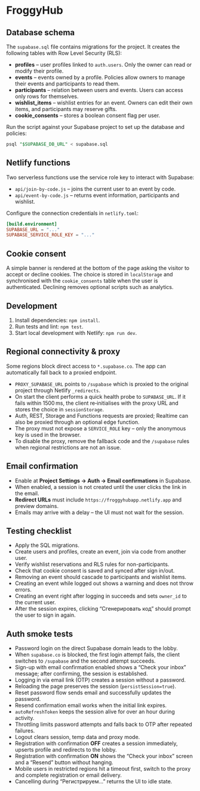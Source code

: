 # FroggyHub

## Database schema
The `supabase.sql` file contains migrations for the project. It creates the following tables with Row Level Security (RLS):

- **profiles** – user profiles linked to `auth.users`. Only the owner can read or modify their profile.
- **events** – events owned by a profile. Policies allow owners to manage their events and participants to read them.
- **participants** – relation between users and events. Users can access only rows for themselves.
- **wishlist_items** – wishlist entries for an event. Owners can edit their own items, and participants may reserve gifts.
- **cookie_consents** – stores a boolean consent flag per user.

Run the script against your Supabase project to set up the database and policies:

```sql
psql "$SUPABASE_DB_URL" < supabase.sql
```

## Netlify functions
Two serverless functions use the service role key to interact with Supabase:

- `api/join-by-code.js` – joins the current user to an event by code.
- `api/event-by-code.js` – returns event information, participants and wishlist.

Configure the connection credentials in `netlify.toml`:

```toml
[build.environment]
SUPABASE_URL = "..."
SUPABASE_SERVICE_ROLE_KEY = "..."
```

## Cookie consent
A simple banner is rendered at the bottom of the page asking the visitor to accept or decline cookies. The choice is stored in `localStorage` and synchronised with the `cookie_consents` table when the user is authenticated. Declining removes optional scripts such as analytics.

## Development
1. Install dependencies: `npm install`.
2. Run tests and lint: `npm test`.
3. Start local development with Netlify: `npm run dev`.

## Regional connectivity & proxy

Some regions block direct access to `*.supabase.co`. The app can automatically fall back to a proxied endpoint.

- `PROXY_SUPABASE_URL` points to `/supabase` which is proxied to the original project through Netlify `_redirects`.
- On start the client performs a quick health probe to `SUPABASE_URL`. If it fails within 1500 ms, the client re‑initialises with the proxy URL and stores the choice in `sessionStorage`.
- Auth, REST, Storage and Functions requests are proxied; Realtime can also be proxied through an optional edge function.
- The proxy must not expose a `SERVICE_ROLE` key – only the anonymous key is used in the browser.
- To disable the proxy, remove the fallback code and the `/supabase` rules when regional restrictions are not an issue.

## Email confirmation

- Enable at **Project Settings → Auth → Email confirmations** in Supabase.
- When enabled, a session is not created until the user clicks the link in the email.
- **Redirect URLs** must include `https://froggyhubapp.netlify.app` and preview domains.
- Emails may arrive with a delay – the UI must not wait for the session.

## Testing checklist
- Apply the SQL migrations.
- Create users and profiles, create an event, join via code from another user.
- Verify wishlist reservations and RLS rules for non-participants.
- Check that cookie consent is saved and synced after sign in/out.
- Removing an event should cascade to participants and wishlist items.
- Creating an event while logged out shows a warning and does not throw errors.
- Creating an event right after logging in succeeds and sets `owner_id` to the current user.
- After the session expires, clicking “Сгенерировать код” should prompt the user to sign in again.

## Auth smoke tests

- Password login on the direct Supabase domain leads to the lobby.
- When `supabase.co` is blocked, the first login attempt fails, the client switches to `/supabase` and the second attempt succeeds.
- Sign-up with email confirmation enabled shows a “Check your inbox” message; after confirming, the session is established.
- Logging in via email link (OTP) creates a session without a password.
- Reloading the page preserves the session (`persistSession=true`).
- Reset password flow sends email and successfully updates the password.
- Resend confirmation email works when the initial link expires.
- `autoRefreshToken` keeps the session alive for over an hour during activity.
- Throttling limits password attempts and falls back to OTP after repeated failures.
- Logout clears session, temp data and proxy mode.
- Registration with confirmation **OFF** creates a session immediately, upserts profile and redirects to the lobby.
- Registration with confirmation **ON** shows the “Check your inbox” screen and a “Resend” button without hanging.
- Mobile users in restricted regions hit a timeout first, switch to the proxy and complete registration or email delivery.
- Cancelling during “Регистрируем…” returns the UI to idle state.

